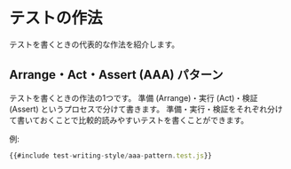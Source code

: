 # テストの作法

テストを書くときの代表的な作法を紹介します。

## Arrange・Act・Assert (AAA) パターン

テストを書くときの作法の1つです。
準備 (Arrange)・実行 (Act)・検証 (Assert) というプロセスで分けて書きます。
準備・実行・検証をそれぞれ分けて書いておくことで比較的読みやすいテストを書くことができます。

例:

```js
{{#include test-writing-style/aaa-pattern.test.js}}
```

